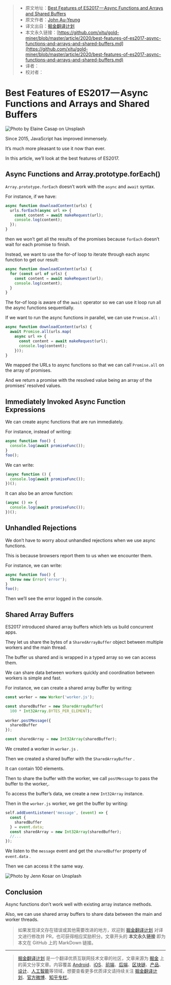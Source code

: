 > * 原文地址：[Best Features of ES2017 — Async Functions and Arrays and Shared Buffers](https://medium.com/javascript-in-plain-english/best-features-of-es2017-async-functions-and-arrays-and-shared-buffers-74dace23aa59)
> * 原文作者：[John Au-Yeung](https://medium.com/@hohanga)
> * 译文出自：[掘金翻译计划](https://github.com/xitu/gold-miner)
> * 本文永久链接：[https://github.com/xitu/gold-miner/blob/master/article/2020/best-features-of-es2017-async-functions-and-arrays-and-shared-buffers.md](https://github.com/xitu/gold-miner/blob/master/article/2020/best-features-of-es2017-async-functions-and-arrays-and-shared-buffers.md)
> * 译者：
> * 校对者：

# Best Features of ES2017 — Async Functions and Arrays and Shared Buffers

![Photo by [Elaine Casap](https://unsplash.com/@ecasap?utm_source=medium&utm_medium=referral) on [Unsplash](https://unsplash.com?utm_source=medium&utm_medium=referral)](https://cdn-images-1.medium.com/max/11232/0*Eb7At4j_2a-MLzuS)

Since 2015, JavaScript has improved immensely.

It’s much more pleasant to use it now than ever.

In this article, we’ll look at the best features of ES2017.

## Async Functions and Array.prototype.forEach()

`Array.prototype.forEach` doesn’t work with the `async` and `await` syntax.

For instance, if we have:

```js
async function downloadContent(urls) {
  urls.forEach(async url => {
    const content = await makeRequest(url);
    console.log(content);
  });
}
```

then we won’t get all the results of the promises because `forEach` doesn’t wait for each promise to finish.

Instead, we want to use the for-of loop to iterate through each async function to get our result:

```js
async function downloadContent(urls) {
  for (const url of urls) {
    const content = await makeRequest(url);
    console.log(content);
  }
}
```

The for-of loop is aware of the `await` operator so we can use it loop run all the async functions sequentially.

If we want to run the async functions in parallel, we can use `Promise.all` :

```js
async function downloadContent(urls) {
  await Promise.all(urls.map(
    async url => {
      const content = await makeRequest(url);
      console.log(content);
    }));
}
```

We mapped the URLs to async functions so that we can call `Promise.all` on the array of promises.

And we return a promise with the resolved value being an array of the promises’ resolved values.

## Immediately Invoked Async Function Expressions

We can create async functions that are run immediately.

For instance, instead of writing:

```js
async function foo() {
  console.log(await promiseFunc());
}
foo();
```

We can write:

```js
(async function () {
  console.log(await promiseFunc());
})();
```

It can also be an arrow function:

```js
(async () => {
  console.log(await promiseFunc());
})();
```

## Unhandled Rejections

We don’t have to worry about unhandled rejections when we use async functions.

This is because browsers report them to us when we encounter them.

For instance, we can write:

```js
async function foo() {
  throw new Error('error');
}
foo();
```

Then we’ll see the error logged in the console.

## Shared Array Buffers

ES2017 introduced shared array buffers which lets us build concurrent apps.

They let us share the bytes of a `SharedArrayBuffer` object between multiple workers and the main thread.

The buffer us shared and is wrapped in a typed array so we can access them.

We can share data between workers quickly and coordination between workers is simple and fast.

For instance, we can create a shared array buffer by writing:

```js
const worker = new Worker('worker.js');

const sharedBuffer = new SharedArrayBuffer(
  100 * Int32Array.BYTES_PER_ELEMENT);
  
worker.postMessage({
  sharedBuffer
});

const sharedArray = new Int32Array(sharedBuffer);
```

We created a worker in `worker.js` .

Then we created a shared buffer with the `SharedArrayBuffer` .

It can contain 100 elements.

Then to share the buffer with the worker, we call `postMessage` to pass the buffer to the worker,.

To access the buffer’s data, we create a new `Int32Array` instance.

Then in the `worker.js` worker, we get the buffer by writing:

```js
self.addEventListener('message', (event) => {
  const {
    sharedBuffer
  } = event.data;
  const sharedArray = new Int32Array(sharedBuffer);
  //...
});
```

We listen to the `message` event and get the `sharedBuffer` property of `event.data` .

Then we can access it the same way.

![Photo by [Jenn Kosar](https://unsplash.com/@foodwithaview?utm_source=medium&utm_medium=referral) on [Unsplash](https://unsplash.com?utm_source=medium&utm_medium=referral)](https://cdn-images-1.medium.com/max/6912/0*fwSBAfnXl3cfbX0o)

## Conclusion

Async functions don’t work well with existing array instance methods.

Also, we can use shared array buffers to share data between the main and worker threads.

> 如果发现译文存在错误或其他需要改进的地方，欢迎到 [掘金翻译计划](https://github.com/xitu/gold-miner) 对译文进行修改并 PR，也可获得相应奖励积分。文章开头的 **本文永久链接** 即为本文在 GitHub 上的 MarkDown 链接。

---

> [掘金翻译计划](https://github.com/xitu/gold-miner) 是一个翻译优质互联网技术文章的社区，文章来源为 [掘金](https://juejin.im) 上的英文分享文章。内容覆盖 [Android](https://github.com/xitu/gold-miner#android)、[iOS](https://github.com/xitu/gold-miner#ios)、[前端](https://github.com/xitu/gold-miner#前端)、[后端](https://github.com/xitu/gold-miner#后端)、[区块链](https://github.com/xitu/gold-miner#区块链)、[产品](https://github.com/xitu/gold-miner#产品)、[设计](https://github.com/xitu/gold-miner#设计)、[人工智能](https://github.com/xitu/gold-miner#人工智能)等领域，想要查看更多优质译文请持续关注 [掘金翻译计划](https://github.com/xitu/gold-miner)、[官方微博](http://weibo.com/juejinfanyi)、[知乎专栏](https://zhuanlan.zhihu.com/juejinfanyi)。
